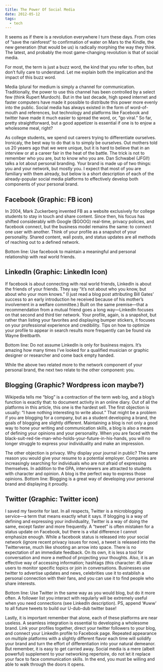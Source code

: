 ```yaml
---
title: The Power Of Social Media
date: 2012-05-12
tags:
  - tech
---
```


It seems as if there is a revolution everywhere I turn these days. From cries of “save the rainforest” to confirmation of water on Mars to the Kindle, the new generation (that would be us) is radically morphing the way they think. The latest, and probably the most game-changing revolution is that of social media.

For most, the term is just a buzz word, the kind that you refer to often, but don’t fully care to understand. Let me explain both the implication and the impact of this buzz word.

Media (plural for medium is simply a channel for communication. Traditionally, the power to use this channel has been controlled by a select few (think Rupert Murdoch). But in the last decade, high speed internet and faster computers have made it possible to distribute this power more evenly into the public. Social media has always existed in the form of word-of-mouth and references, but technology and platforms like Facebook and twitter have made it much easier to spread the word, or, “go viral.” So far, pretty straightforward, but a good appetizer is essential if one is to enjow a wholesome meal, right?

As college students, we spend out careers trying to differentiate ourselves. Ironicaly, the best way to do that is to simply be ourselves. Out mothers told us 20 yeaers ago that we were unique, but it is hard to believe that in an interview or at a career fair in the heat of the battle. The trick is not to remember who you are, but to know who you are. Dan Schwabel (JFGI!) talks a lot about personal branding. Your brand is made up of two things: you and your network, but mostly you. I expect that most of you are familiary with them already, but below is a short description of each of the already-popular social media platforms to effectively develop both components of your personal brand.

## Facebook (Graphic: FB icon)

In 2004, Mark Zuckerberg invented FB as a website exclusively for college students to stay in touch and share content. Since then, his focus has shifted considerably with Google ($GOOG) real-time, privacy policies, and facebook connect, but the business model remains the same: to connect one user with another. Think of your profile as a snapshot of your personality. Shared content, wall posts, and status updates are all methods of reaching out to a defined network.

Bottom line: Use facebook to maintain a meaningful and personal relationship with real world friends.

## LinkedIn (Graphic: LinkedIn Icon)

If facebook is about connecting with real world friends, LinkedIn is about the friends of your friends. They say “it’s not about who you know, but about who your mom knows.” (I just read a blog post attributing Bill Gates’ success to an early introduction he received because of his mother’s involvement in a welfare committee.) Built on the same premise—that a recommendation from a mutual friend goes a long way—LinkedIn focuses on that second and third tier network. Your profile, again, is a snapshot, but rather than listing your favorites and displaying bumper stickers, it focuses on your professional experience and credibility. Tips on how to optimize your profile to appear in search results more frequently can be found via Wayne Breitbarth.

Bottom line: Do not assume LinkedIn is only for business majors. It’s amazing how many times I’ve looked for a qualified musician or graphic designer or researcher and come back empty handed.

While the above two related more to the network component of your personal brand, the next two relate to the other component: you.

## Blogging (Graphic? Wordpress icon maybe?)

Wikipedia tells me “blog” is a contraction of the term web log, and a blog’s function is exactly that: to document activity in an online diary. Out of all the platforms in this article, this one is the hardest sell. The first objection is usually: “I have nothing interesting to write about.” That might be a problem if you are blogging for a company, but as a student developing a brand, the goals of blogging are slightly different. Maintaining a blog is not only a good way to hone your writing and communication skills, a blog is also a means of defining your opinions and your personality. When you are faced with the black-suit-red-tie-man-who-holds-your-future-in-his-hands, you will no longer struggle to express your individuality and make an impression.

The other objection is privacy. Why display your journal in public? The same reason you would give your resume to a potential employer. Companies are increasingly searching for individuals who are not afraid of expressing themselves. In addition to the GPA, interviewers are attracted to students with character and opinion. A blog is the perfect way to express those opinions.
Bottom line: Blogging is a great way of developing your personal brand and displaying it proudly.

## Twitter (Graphic: Twitter icon)

I saved my favorite for last. In all respects, Twitter is a microblogging service—a term that means exactly what it says. If blogging is a way of defining and expressing your individuality, Twitter is a way of doing the same, except faster and more frequently. A “tweet” is often mistaken for a status update on Facebook, but there is a vital difference I cannot emphasize enough. While a facebook status is released into your social network (ignore recent privacy issues for now), a tweet is released into the Twitterverse, much like shooting an arrow into space. There is no expectation of an immediate feedback. On its own, it is less a tool for conversation and more a method of projecting your thoughts. Also, it is an effective way of accessing information; hashtags (this character: #) allow users to monitor specific topics or join in conversations. Businesses use twitter to advertise updates and news, celebrities use it to establish a personal connection with their fans, and you can use it to find people who share interests.

Bottom line: Use Twitter in the same way as you would blog, but do it more often. A follower list you interact with regularly will be extremely useful when you need connections (see LinkedIn description). PS, append ‘#uww’ to all future tweets to build our U-dub-dub twitter base!

Lastly, it is important remember that alone, each of these platforms are near useless. A seamless integration is essential to developing a wholesome brand. Link your profiles together, direct your twitter followers to your blog, and connect your LinkedIn profile to Facebook page. Repeated appearance on multiple platforms with a slightly different flavor each time will solidify your brand and turn the effort of differentiation into your natural demeanor. But remember, it is easy to get carried away. Social media is a mere (albeit powerful) supplement to your networking repertoire, do not let it replace your face to face communication skills. In the end, you must be willing and able to walk through the doors it opens.

